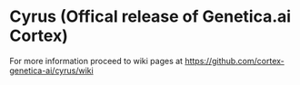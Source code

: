 # Cyrus (Offical release of Genetica.ai Cortex)

For more information proceed to wiki pages at https://github.com/cortex-genetica-ai/cyrus/wiki
